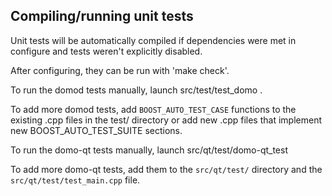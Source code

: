 Compiling/running unit tests
------------------------------------

Unit tests will be automatically compiled if dependencies were met in configure
and tests weren't explicitly disabled.

After configuring, they can be run with 'make check'.

To run the domod tests manually, launch src/test/test_domo .

To add more domod tests, add `BOOST_AUTO_TEST_CASE` functions to the existing
.cpp files in the test/ directory or add new .cpp files that
implement new BOOST_AUTO_TEST_SUITE sections.

To run the domo-qt tests manually, launch src/qt/test/domo-qt_test

To add more domo-qt tests, add them to the `src/qt/test/` directory and
the `src/qt/test/test_main.cpp` file.
